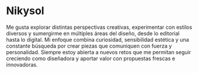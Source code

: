 # Nikysol

Me gusta explorar distintas perspectivas creativas, experimentar con estilos diversos y sumergirme en múltiples áreas del diseño, desde lo editorial hasta lo digital. Mi enfoque combina curiosidad, sensibilidad estética y una constante búsqueda por crear piezas que comuniquen con fuerza y personalidad. Siempre estoy abierta a nuevos retos que me permitan seguir creciendo como diseñadora y aportar valor con propuestas frescas e innovadoras.